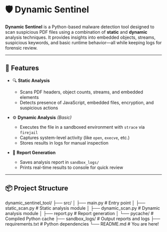 # 🛡️ Dynamic Sentinel

**Dynamic Sentinel** is a Python-based malware detection tool designed to scan suspicious PDF files using a combination of **static** and **dynamic** analysis techniques. It provides insights into embedded objects, streams, suspicious keywords, and basic runtime behavior—all while keeping logs for forensic review.

---

## 📁 Features

- 🔍 **Static Analysis**  
  - Scans PDF headers, object counts, streams, and embedded elements  
  - Detects presence of JavaScript, embedded files, encryption, and suspicious actions

- ⚙️ **Dynamic Analysis** *(Basic)*  
  - Executes the file in a sandboxed environment with `strace` via `firejail`  
  - Captures system-level activity (like `open`, `execve`, etc.)  
  - Stores results in logs for manual inspection

- 📝 **Report Generation**  
  - Saves analysis report in `sandbox_logs/`  
  - Prints real-time results to console for quick review

---

## 📦 Project Structure

dynamic_sentinel_tool/ ├── src/ │ ├── main.py # Entry point │ ├── static_scan.py # Static analysis module │ ├── dynamic_scan.py # Dynamic analysis module │ ├── report.py # Report generation │ └── pycache/ # Compiled Python cache ├── sandbox_logs/ # Output reports and logs ├── requirements.txt # Python dependencies └── README.md # You are here!
